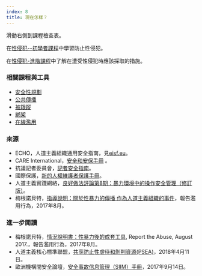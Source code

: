 ```yaml
---
index: 8
title: 現在怎樣？
---
```

滑動右側到課程檢查表。

在[性侵犯--初學者課程](umbrella://incident-response/sexual-assault/advanced)中學習防止性侵犯。

在[性侵犯-進階課程](umbrella://incident-response/sexual-assault/advanced)中了解在遭受性侵犯時應該採取的措施。

### 相關課程與工具

*   [安全性規劃](umbrella://assess-your-risk/security-planning)
*   [公共傳播](umbrella://work/public-communications)
*   [被跟蹤](umbrella://work/being-followed)
*   [綁架](umbrella://incident-response/kidnapping/beginner)
*   [在線濫用](umbrella://communications/online-abuse)

### 來源

*   ECHO，人道主義組織通用安全指南，見[eisf.eu](https://www.eisf.eu/library/generic-security-guide-for-humanitarian-organisations/)。
*   CARE International，[安全和安保手冊](https://www.eisf.eu/wp-content/uploads/2014/09/0614-Macpherson-2004-CARE-International-Safety-and-Security-Handbook.pdf) 。
*   抗議記者委員會，[記者安全指南](https://cpj.org/reports/2012/04/journalist-security-guide.php)。
*   國際保護，[新的人權維護者保護手冊](https://www.protectioninternational.org/en/node/1106)。
*   人道主義實踐網絡，[良好做法評論第8期：暴力環境中的操作安全管理（修訂版）](http://odihpn.org/wp-content/uploads/2010/11/GPR_8_revised2.pdf)。
*   梅根諾貝特，[指導說明：關於性暴力的傳播
作為人道主義組織的事件](https://www.eisf.eu/wp-content/uploads/2017/08/2194-Report-the-Abuse-2017-Guidance-Note-Communicating-about-Sexual-Violence-Incidents-as-Humanitarian-Organisations.pdf)，報告濫用行為，2017年8月。

### 進一步閱讀

*   梅根諾貝特，[情況說明書：性暴力後的成套工具](https://www.eisf.eu/wp-content/uploads/2017/08/2195-Report-the-Abuse-2017-Fact-Sheet-Post-Sexual-Violence-Kits.pdf), Report the Abuse, August 2017.，報告濫用行為，2017年8月。
*   人道主義核心標準聯盟，[共享防止性虐待和剝削資源(PSEA)](https://www.chsalliance.org/news/latest-news/sharing-resources-on-psea)，2018年4月11日。
*   歐洲機構間安全論壇，[安全事故信息管理（SIIM）手冊](https://www.eisf.eu/library/security-incident-information-management-handbook/)，2017年9月14日。